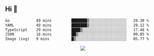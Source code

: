 ## Hi 👋

<!--START_SECTION:waka-->

```txt
Go            49 mins         ███████▒░░░░░░░░░░░░░░░░░   29.30 %
YAML          49 mins         ███████▒░░░░░░░░░░░░░░░░░   29.12 %
TypeScript    29 mins         ████▒░░░░░░░░░░░░░░░░░░░░   17.48 %
JSON          16 mins         ██▒░░░░░░░░░░░░░░░░░░░░░░   09.85 %
Image (svg)   9 mins          █▒░░░░░░░░░░░░░░░░░░░░░░░   05.77 %
```

<!--END_SECTION:waka-->

<p align="center">
  <a href="https://wakatime.com/@d93f0e24-e3ad-4f8d-9b8b-385bab9124f6">
    <img src="https://wakatime.com/badge/user/d93f0e24-e3ad-4f8d-9b8b-385bab9124f6.svg" />
  </a>
</p>
